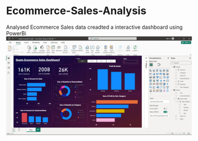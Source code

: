# Ecommerce-Sales-Analysis
Analysed Ecommerce Sales data creadted a interactive dashboard using PowerBi
![Alt Dashboard](https://github.com/gpratik143/Ecommerce-Sales-Analysis/blob/main/Dashbord.png)
